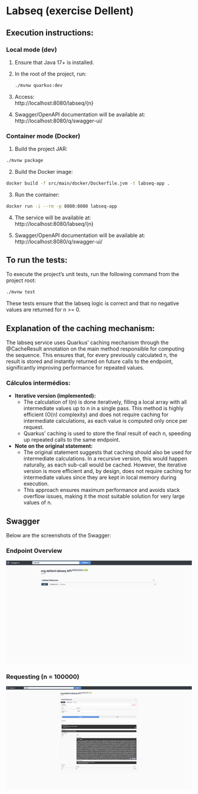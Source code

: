 # Labseq (exercise Dellent)

## Execution instructions:

### Local mode (dev)

1. Ensure that Java 17+ is installed.
2. In the root of the project, run:
   ```sh
   ./mvnw quarkus:dev
   ```
3. Access:  
   http://localhost:8080/labseq/{n}

4.	Swagger/OpenAPI documentation will be available at:
    http://localhost:8080/q/swagger-ui/

### Container mode (Docker)

1.	Build the project JAR:
   ```sh
   ./mvnw package
   ```

2.	Build the Docker image:
   ```sh
   docker build -f src/main/docker/Dockerfile.jvm -t labseq-app .
   ```

3.	Run the container:
   ```sh
   docker run -i --rm -p 8080:8080 labseq-app
   ```

4.	The service will be available at:  
   http://localhost:8080/labseq/{n}

5.	Swagger/OpenAPI documentation will be available at:
   http://localhost:8080/q/swagger-ui/



## To run the tests:


To execute the project’s unit tests, run the following command from the project root:
```sh
./mvnw test
```

These tests ensure that the labseq logic is correct and that no negative values are returned for n >= 0.

## Explanation of the caching mechanism:

The labseq service uses Quarkus’ caching mechanism through the @CacheResult annotation on the main method responsible for computing the sequence. This ensures that, for every previously calculated n, the result is stored and instantly returned on future calls to the endpoint, significantly improving performance for repeated values.

### Cálculos intermédios:

- **Iterative version (implemented):**
    - The calculation of l(n) is done iteratively, filling a local array with all intermediate values up to n in a single pass. This method is highly efficient (O(n) complexity) and does not require caching for intermediate calculations, as each value is computed only once per request.
	- Quarkus’ caching is used to store the final result of each n, speeding up repeated calls to the same endpoint.
- **Note on the original statement:**
  	- The original statement suggests that caching should also be used for intermediate calculations. In a recursive version, this would happen naturally, as each sub-call would be cached. However, the iterative version is more efficient and, by design, does not require caching for intermediate values since they are kept in local memory during execution.
	- This approach ensures maximum performance and avoids stack overflow issues, making it the most suitable solution for very large values of n.

 
 ## Swagger

Below are the screenshots of the Swagger:

### Endpoint Overview

![Swagger Endpoint Screenshot](images/Swagger-endpoint.png)

### Requesting (n = 100000)

![Swagger Request Screenshot](images/Swagger-n100000.png)